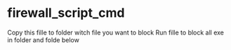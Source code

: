 # firewall_script_cmd
Copy this fille to folder witch file you want to block
Run fille to block all exe in folder and folde below
